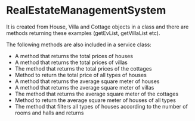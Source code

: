 # RealEstateManagementSystem

It is created from House, Villa and Cottage objects in a class and there are methods returning these examples (getEvList, getVillaList etc).

The following methods are also included in a service class:
* A method that returns the total prices of houses
* A method that returns the total prices of villas
* The method that returns the total prices of the cottages
* Method to return the total price of all types of houses
* A method that returns the average square meter of houses
* A method that returns the average square meter of villas
* The method that returns the average square meter of the cottages
* Method to return the average square meter of houses of all types
* The method that filters all types of houses according to the number of rooms and halls and returns

